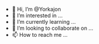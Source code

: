 - 👋 Hi, I’m @Yorkajon
- 👀 I’m interested in ...
- 🌱 I’m currently learning ...
- 💞️ I’m looking to collaborate on ...
- 📫 How to reach me ...

<!---
Yorkajon/Yorkajon is a ✨ special ✨ repository because its `README.md` (this file) appears on your GitHub profile.
You can click the Preview link to take a look at your changes.
--->
